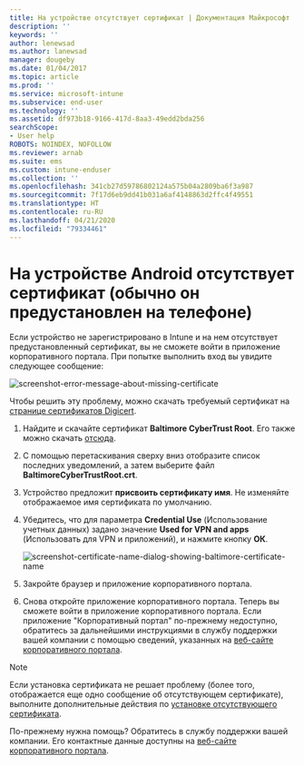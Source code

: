 ```yaml
---
title: На устройстве отсутствует сертификат | Документация Майкрософт
description: ''
keywords: ''
author: lenewsad
ms.author: lanewsad
manager: dougeby
ms.date: 01/04/2017
ms.topic: article
ms.prod: ''
ms.service: microsoft-intune
ms.subservice: end-user
ms.technology: ''
ms.assetid: df973b18-9166-417d-8aa3-49edd2bda256
searchScope:
- User help
ROBOTS: NOINDEX, NOFOLLOW
ms.reviewer: arnab
ms.suite: ems
ms.custom: intune-enduser
ms.collection: ''
ms.openlocfilehash: 341cb27d59786802124a575b04a2809ba6f3a987
ms.sourcegitcommit: 7f17d6eb9dd41b031a6af4148863d2ffc4f49551
ms.translationtype: HT
ms.contentlocale: ru-RU
ms.lasthandoff: 04/21/2020
ms.locfileid: "79334461"
---
```

# <a name="your-android-device-is-missing-a-certificate-that-usually-comes-installed-on-your-phone"></a>На устройстве Android отсутствует сертификат (обычно он предустановлен на телефоне)

Если устройство не зарегистрировано в Intune и на нем отсутствует предустановленный сертификат, вы не сможете войти в приложение корпоративного портала. При попытке выполнить вход вы увидите следующее сообщение:

![screenshot-error-message-about-missing-certificate](./media/andr-cert_install-1-cert_missing.png)

Чтобы решить эту проблему, можно скачать требуемый сертификат на [странице сертификатов Digicert](https://www.digicert.com/digicert-root-certificates.htm).

1. Найдите и скачайте сертификат __Baltimore CyberTrust Root__. Его также можно скачать [отсюда](https://www.digicert.com/CACerts/BaltimoreCyberTrustRoot.crt).

2. С помощью перетаскивания сверху вниз отобразите список последних уведомлений, а затем выберите файл **BaltimoreCyberTrustRoot.crt**.

3. Устройство предложит **присвоить сертификату имя**. Не изменяйте отображаемое имя сертификата по умолчанию.

4. Убедитесь, что для параметра **Credential Use** (Использование учетных данных) задано значение **Used for VPN and apps** (Использовать для VPN и приложений), и нажмите кнопку **ОК**.

    ![screenshot-certificate-name-dialog-showing-baltimore-certificate-name](./media/andr-cert_install-2-add_cert_name.png)

5. Закройте браузер и приложение корпоративного портала.

6. Снова откройте приложение корпоративного портала. Теперь вы сможете войти в приложение корпоративного портала. Если приложение "Корпоративный портал" по-прежнему недоступно, обратитесь за дальнейшими инструкциями в службу поддержки вашей компании с помощью сведений, указанных на [веб-сайте корпоративного портала](https://go.microsoft.com/fwlink/?linkid=2010980).

>[!NOTE]
> Если установка сертификата не решает проблему (более того, отображается еще одно сообщение об отсутствующем сертификате), выполните дополнительные действия по [установке отсутствующего сертификата](your-device-is-missing-an-IT-required-certificate-android.md).

По-прежнему нужна помощь? Обратитесь в службу поддержки вашей компании. Его контактные данные доступны на [веб-сайте корпоративного портала](https://go.microsoft.com/fwlink/?linkid=2010980).
